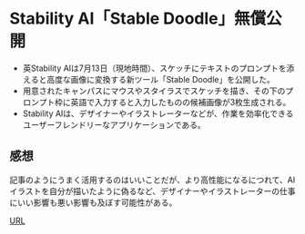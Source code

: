 # Stability AI「Stable Doodle」無償公開  
- 英Stability AIは7月13日（現地時間）、スケッチにテキストのプロンプトを添えると高度な画像に変換する新ツール「Stable Doodle」を公開した。
- 用意されたキャンパスにマウスやスタイラスでスケッチを描き、その下のプロンプト枠に英語で入力すると入力したものの候補画像が3枚生成される。
- Stability AIは、デザイナーやイラストレーターなどが、作業を効率化できるユーザーフレンドリーなアプリケーションである。
## 感想  
記事のようにうまく活用するのはいいことだが、より高性能になるにつれて、AIイラストを自分が描いたように偽るなど、デザイナーやイラストレーターの仕事にいい影響も悪い影響も及ぼす可能性がある。

[URL](https://www.itmedia.co.jp/news/articles/2307/14/news126.html)
